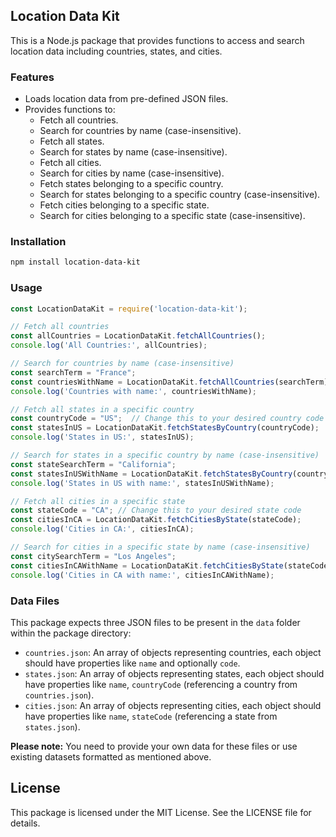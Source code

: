## Location Data Kit

This is a Node.js package that provides functions to access and search location data including countries, states, and cities.

### Features

* Loads location data from pre-defined JSON files.
* Provides functions to:
    * Fetch all countries.
    * Search for countries by name (case-insensitive).
    * Fetch all states.
    * Search for states by name (case-insensitive).
    * Fetch all cities.
    * Search for cities by name (case-insensitive).
    * Fetch states belonging to a specific country.
    * Search for states belonging to a specific country (case-insensitive).
    * Fetch cities belonging to a specific state.
    * Search for cities belonging to a specific state (case-insensitive).

### Installation

```bash
npm install location-data-kit
```

### Usage

```javascript
const LocationDataKit = require('location-data-kit');

// Fetch all countries
const allCountries = LocationDataKit.fetchAllCountries();
console.log('All Countries:', allCountries);

// Search for countries by name (case-insensitive)
const searchTerm = "France";
const countriesWithName = LocationDataKit.fetchAllCountries(searchTerm);
console.log('Countries with name:', countriesWithName);

// Fetch all states in a specific country
const countryCode = "US";  // Change this to your desired country code
const statesInUS = LocationDataKit.fetchStatesByCountry(countryCode);
console.log('States in US:', statesInUS);

// Search for states in a specific country by name (case-insensitive)
const stateSearchTerm = "California";
const statesInUSWithName = LocationDataKit.fetchStatesByCountry(countryCode, stateSearchTerm);
console.log('States in US with name:', statesInUSWithName);

// Fetch all cities in a specific state
const stateCode = "CA"; // Change this to your desired state code
const citiesInCA = LocationDataKit.fetchCitiesByState(stateCode);
console.log('Cities in CA:', citiesInCA);

// Search for cities in a specific state by name (case-insensitive)
const citySearchTerm = "Los Angeles";
const citiesInCAWithName = LocationDataKit.fetchCitiesByState(stateCode, citySearchTerm);
console.log('Cities in CA with name:', citiesInCAWithName);
```

### Data Files

This package expects three JSON files to be present in the `data` folder within the package directory:

* `countries.json`: An array of objects representing countries, each object should have properties like `name` and optionally `code`.
* `states.json`: An array of objects representing states, each object should have properties like `name`, `countryCode` (referencing a country from `countries.json`).
* `cities.json`: An array of objects representing cities, each object should have properties like `name`, `stateCode` (referencing a state from `states.json`).

**Please note:** You need to provide your own data for these files or use existing datasets formatted as mentioned above.


## License

This package is licensed under the MIT License. See the LICENSE file for details.
